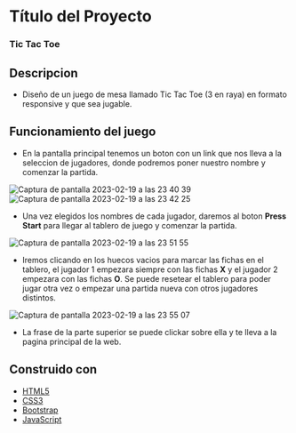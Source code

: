 # Título del Proyecto

### Tic Tac Toe

## Descripcion

* Diseño de un juego de mesa llamado Tic Tac Toe (3 en raya) en formato responsive y que sea jugable.

## Funcionamiento del juego

* En la pantalla principal tenemos un boton con un link que nos lleva a la seleccion de jugadores, donde podremos poner nuestro nombre y comenzar la partida.

![Captura de pantalla 2023-02-19 a las 23 40 39](https://user-images.githubusercontent.com/120210515/219979606-83c58a81-5009-4f47-a00c-73afeb438f4e.png)
![Captura de pantalla 2023-02-19 a las 23 42 25](https://user-images.githubusercontent.com/120210515/219979737-f742afff-0771-4852-a87b-2c602db12e83.png)


* Una vez elegidos los nombres de cada jugador, daremos al boton **Press Start** para llegar al tablero de juego y comenzar la partida.

![Captura de pantalla 2023-02-19 a las 23 51 55](https://user-images.githubusercontent.com/120210515/219980105-9aadfb93-a70a-4537-8bae-eb58a46018fe.png)

* Iremos clicando en los huecos vacios para marcar las fichas en el tablero, el jugador 1 empezara siempre con las fichas **X** y el jugador 2 empezara con las fichas **O**. Se puede resetear el tablero para poder jugar otra vez o empezar una partida nueva con otros jugadores distintos.

![Captura de pantalla 2023-02-19 a las 23 55 07](https://user-images.githubusercontent.com/120210515/219980272-90ca0f2a-37a4-4667-9fb1-64aed1069ffa.png)

* La frase de la parte superior se puede clickar sobre ella y te lleva a la pagina principal de la web.


## Construido con

* [HTML5](https://lenguajehtml.com/html/)
* [CSS3](https://desarrolloweb.com/manuales/css3.html)
* [Bootstrap](https://getbootstrap.com/)
* [JavaScript](https://www.javascript.com/)

